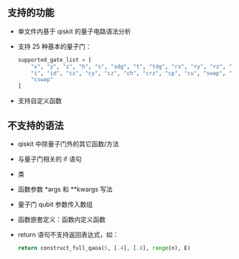 ## 支持的功能

* 单文件内基于 qiskit 的量子电路语法分析
* 支持 25 种基本的量子门：

  ```python
  supported_gate_list = [
      "x", "y", "z", "h", "s", "sdg", "t", "tdg", "rx", "ry", "rz", "u", "p",
      "i", "id", "cx", "cy", "cz", "ch", "crz", "cp", "cu", "swap", "ccx",
      "cswap"
  ]
  ```
* 支持自定义函数

## 不支持的语法

* qiskit 中除量子门外的其它函数/方法
* 与量子门相关的 if 语句
* 类
* 函数参数 *args 和 **kwargs 写法
* 量子门 qubit 参数传入数组
* 函数嵌套定义：函数内定义函数
* return 语句不支持返回表达式，如：

  ```python
  return construct_full_qaoa(5, [.4], [.8], range(n), E)
  ```
